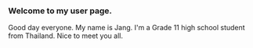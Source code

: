 ### Welcome to my user page.

Good day everyone. My name is Jang. I'm a Grade 11 high school student from Thailand. Nice to meet you all.
